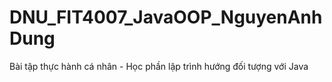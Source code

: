 # DNU_FIT4007_JavaOOP_NguyenAnhDung
Bài tập thực hành cá nhân - Học phần lập trình hướng đối tượng với Java

